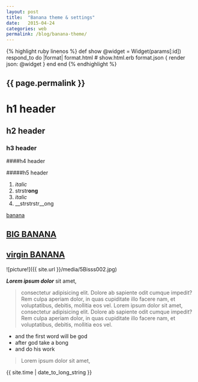 ```yaml
---
layout: post
title:  "Banana theme & settings"
date:   2015-04-24 
categories: web
permalink: /blog/banana-theme/
---
```


{% highlight ruby linenos %}
def show
  @widget = Widget(params[:id])
  respond_to do |format|
    format.html # show.html.erb
    format.json { render json: @widget }
  end
end
{% endhighlight %}
<!--more-->

## {{ page.permalink }}

# h1 header

## h2 header

### h3 header

####h4 header

#####h5 header

1. *italic*
2. strstr**ong**
3. _italic_
4. __strstrstr__ong





[banana](http://bananagarden.net/)


## [BIG BANANA](http://bananagarden.net/)

## [virgin BANANA](http://banana.net/)



![picture!]({{ site.url }}/media/5Bisss002.jpg)

***Lorem ipsum dolor*** sit amet, 

>consectetur adipisicing elit. Dolore ab sapiente odit cumque impedit? Rem 
>culpa aperiam dolor, in quas cupiditate illo facere nam, et voluptatibus, 
>debitis, mollitia eos vel. Lorem ipsum dolor sit amet, consectetur 
>adipisicing elit. Dolore ab sapiente odit cumque impedit? Rem culpa aperiam dolor, in quas cupiditate illo facere nam, et voluptatibus, debitis, mollitia eos vel.

* and the first word will be god 
* after god take a bong
* and do his work

>Lorem ipsum dolor sit amet, 


{{ site.time | date_to_long_string }}
